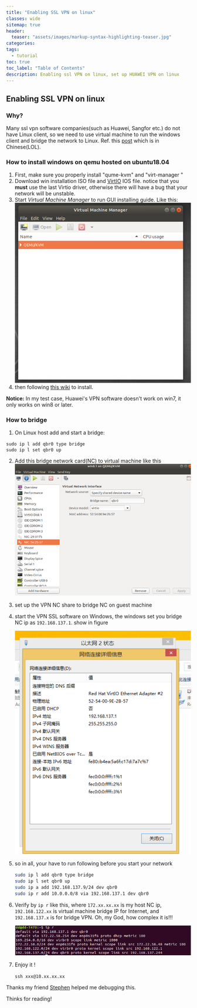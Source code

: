 ```yaml
---
title: "Enabling SSL VPN on linux"
classes: wide
sitemap: true
header:
  teaser: "assets/images/markup-syntax-highlighting-teaser.jpg"
categories:
tags:
  - tutorial
toc: true
toc_label: "Table of Contents"
description: Enabling ssl VPN on linux, set up HUAWEI VPN on linux
---
```


## Enabling SSL VPN on linux

### Why?

Many ssl vpn software companies(such as Huawei, Sangfor etc.) do not have Linux client,  so we need to use virtual  machine to run the windows client and bridge the network to Linux. Ref. this [post](<https://zsrkmyn.github.io/how-to-use-sangfor-sslvpn-in-linux.html>) which is in Chinese(LOL). 

### How to install windows on qemu hosted on ubuntu18.04

1. First, make sure you properly install "qume-kvm" and "virt-manager "
2. Download win installation ISO file and [VirtIO](<https://fedoraproject.org/wiki/Windows_Virtio_Drivers>) IOS file. notice that you **must** use the last Virtio driver, otherwise there will have a bug that your network will be unstable.
3. Start *Virtual Machine Manager* to run GUI installing guide.  Like this:![Virtual Machine Manager](../assets/images/vpn_post/1555035639703.png)
4. then following [this wiki](<https://github.com/hpaluch/hpaluch.github.io/wiki/Install-Windows7-on-KVM-Qemu>) to install.

**Notice:** In my test case, Huawei's VPN software doesn't work on win7, it only works on win8 or later.

### How to bridge

1. On Linux host add and start a bridge:

```
sudo ip l add qbr0 type bridge
sudo ip l set qbr0 up
```

2. Add this bridge network card(NC) to virtual machine like this![1555061415008](../assets/images/vpn_post/1555061415008.png)

3. set up the VPN NC share to bridge NC on guest machine

4. start the VPN SSL software on Windows, the windows set you bridge NC ip as `192.168.137.1`. show in figure

   ![1555062668324](../assets/images/vpn_post/1555062668324.png)
5. so in all, your have to run following before you start your network

   ```bash
   sudo ip l add qbr0 type bridge
   sudo ip l set qbr0 up
   sudo ip a add 192.168.137.9/24 dev qbr0
   sudo ip r add 10.0.0.0/8 via 192.168.137.1 dev qbr0
   ```

6. Verify by  `ip r` like this, where  `172.xx.xx.xx` is my host NC ip, `192.168.122.xx` is virtual machine bridge IP for Internet, and `192.168.137.x` is for bridge VPN. Oh, my God, how complex it is!!!

	![route2](../assets/images/vpn_post/route2.png)

7. Enjoy it !

   `ssh xxx@10.xx.xx.xx` 



Thanks my friend [Stephen](<https://zsrkmyn.github.io/>) helped me debugging this. 

Thinks for reading! 